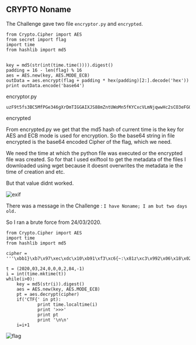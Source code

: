## CRYPTO Noname 

The Challenge gave two file `encryptor.py` and `encrypted`.

```
from Crypto.Cipher import AES
from secret import flag
import time
from hashlib import md5


key = md5(str(int(time.time()))).digest()
padding = 16 - len(flag) % 16
aes = AES.new(key, AES.MODE_ECB)
outData = aes.encrypt(flag + padding * hex(padding)[2:].decode('hex'))
print outData.encode('base64')
```
encryptor.py

```
uzF9t5fs3BC5MfPGe346gXrDmTIGGAIXJS88mZntUWoMn5fKYCxcVLmNjqwwHc2sCO3eFGGXY3cswMnO7OZXOw==
```
encrypted

From encrypted.py we get that the md5 hash of current time is the key for AES and ECB mode is used for encryption. So the base64 string in file encrypted is the base64 encoded Cipher of the flag, which we need.

We need the time at which the python file was executed or the encrypted file was created. So for that I used exiftool to get the metadata of the files I downloaded using wget because it doesnt overwrites the metadata ie the time of creation and etc.

But that value didnt worked.

![exif](https://i.imgur.com/7Ca3oMo.png?1)

There was a message in the Challenge : `I have Noname; I am but two days old.`

So I ran a brute force from 24/03/2020.

```
from Crypto.Cipher import AES
import time
from hashlib import md5

cipher = '''\xbb1}\xb7\x97\xec\xdc\x10\xb91\xf3\xc6{~:\x81z\xc3\x992\x06\x18\x02\x17%/<\x99\x99\xedQj\x0c\x9f\x97\xca`,\\T\xb9\x8d\x8e\xac0\x1d\xcd\xac\x08\xed\xde\x14a\x97cw,\xc0\xc9\xce\xec\xe6W;'''

t = (2020,03,24,0,0,0,2,84,-1)
i = int(time.mktime(t))
while(i>0):
    key = md5(str(i)).digest()
    aes = AES.new(key, AES.MODE_ECB)
    pt = aes.decrypt(cipher)
    if('CTF{' in pt):
		    print time.localtime(i)
		    print '>>>'            
		    print pt
		    print '\n\n'
    i=i+1
```
![flag](https://i.imgur.com/MZQkUEy.png?1)

